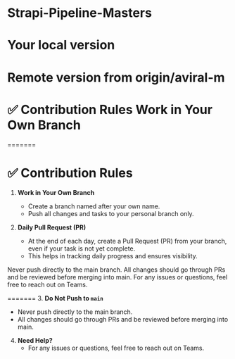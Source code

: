 

# Strapi-Pipeline-Masters
Your local version
=======
Remote version from origin/aviral-m
=======
✅ Contribution Rules
Work in Your Own Branch
=======
=======

# ✅ Contribution Rules

1. **Work in Your Own Branch**  
   - Create a branch named after your own name.  
   - Push all changes and tasks to your personal branch only.

2. **Daily Pull Request (PR)**  
   - At the end of each day, create a Pull Request (PR) from your branch, even if your task is not yet complete.  
   - This helps in tracking daily progress and ensures visibility.

Never push directly to the main branch.
All changes should go through PRs and be reviewed before merging into main.
For any issues or questions, feel free to reach out on Teams.

=======
3. **Do Not Push to `main`**  
   - Never push directly to the main branch.  
   - All changes should go through PRs and be reviewed before merging into main.

4. **Need Help?**  
   - For any issues or questions, feel free to reach out on Teams.


